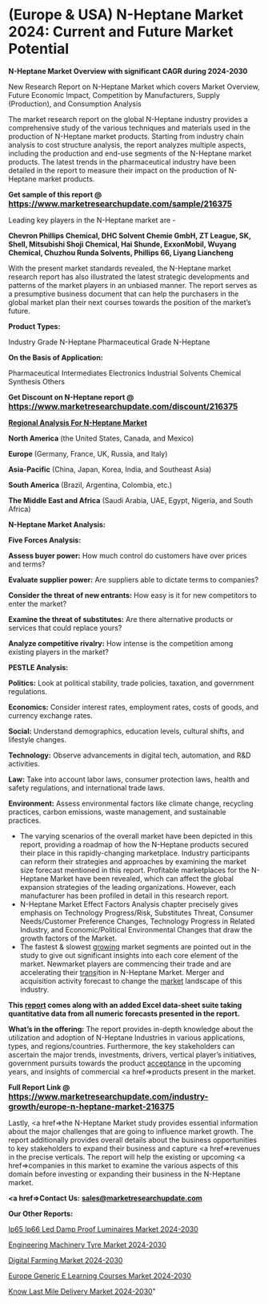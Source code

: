 # (Europe & USA) N-Heptane Market 2024: Current and Future Market Potential

<strong>N-Heptane Market Overview with significant CAGR during 2024-2030</strong>

New Research Report on N-Heptane Market which covers Market Overview, Future Economic Impact, Competition by Manufacturers, Supply (Production), and Consumption Analysis

The market research report on the global N-Heptane industry provides a comprehensive study of the various techniques and materials used in the production of N-Heptane market products. Starting from industry chain analysis to cost structure analysis, the report analyzes multiple aspects, including the production and end-use segments of the N-Heptane market products. The latest trends in the pharmaceutical industry have been detailed in the report to measure their impact on the production of N-Heptane market products.

<strong>Get sample of this report @ <a href=https://www.marketresearchupdate.com/sample/216375><font size=3 color=#0000ff>https://www.marketresearchupdate.com/sample/216375</font></a></strong>

Leading key players in the N-Heptane market are -

<strong>Chevron Phillips Chemical, DHC Solvent Chemie GmbH, ZT League, SK, Shell, Mitsubishi Shoji Chemical, Hai Shunde, ExxonMobil, Wuyang Chemical, Chuzhou Runda Solvents, Phillips 66, Liyang Liancheng</strong>

With the present market standards revealed, the N-Heptane market research report has also illustrated the latest strategic developments and patterns of the market players in an unbiased manner. The report serves as a presumptive business document that can help the purchasers in the global market plan their next courses towards the position of the market’s future.

<strong>Product Types:</strong>

Industry Grade N-Heptane
Pharmaceutical Grade N-Heptane

<strong>On the Basis of Application:</strong>

Pharmaceutical Intermediates
Electronics
Industrial Solvents
Chemical Synthesis
Others

<strong>Get Discount on N-Heptane report @ <a href=https://www.marketresearchupdate.com/discount/216375><font size=3 color=#0000ff>https://www.marketresearchupdate.com/discount/216375</font></a></strong>

<strong><u><b>Regional Analysis For N-Heptane Market</b></u></strong>

<strong><b>North America</b></strong> (the United States, Canada, and Mexico)

<strong><b>Europe </b></strong>(Germany, France, UK, Russia, and Italy)

<strong><b>Asia-Pacific</b></strong> (China, Japan, Korea, India, and Southeast Asia)

<strong><b>South America</b></strong> (Brazil, Argentina, Colombia, etc.)

<strong><b>The Middle East and Africa</b></strong> (Saudi Arabia, UAE, Egypt, Nigeria, and South Africa)

<strong>N-Heptane Market Analysis:</strong>

<strong>Five Forces Analysis:</strong>

<strong>Assess buyer power:</strong> How much control do customers have over prices and terms?

<strong>Evaluate supplier power:</strong> Are suppliers able to dictate terms to companies?

<strong>Consider the threat of new entrants:</strong> How easy is it for new competitors to enter the market?

<strong>Examine the threat of substitutes:</strong> Are there alternative products or services that could replace yours?

<strong>Analyze competitive rivalry:</strong> How intense is the competition among existing players in the market?

<strong>PESTLE Analysis:</strong>

<strong>Politics:</strong> Look at political stability, trade policies, taxation, and government regulations.

<strong>Economics:</strong> Consider interest rates, employment rates, costs of goods, and currency exchange rates.

<strong>Social:</strong> Understand demographics, education levels, cultural shifts, and lifestyle changes.

<strong>Technology:</strong> Observe advancements in digital tech, automation, and R&D activities.

<strong>Law:</strong> Take into account labor laws, consumer protection laws, health and safety regulations, and international trade laws.

<strong>Environment:</strong> Assess environmental factors like climate change, recycling practices, carbon emissions, waste management, and sustainable practices.

<ul>
  <li>The varying scenarios of the overall market have been depicted in this report, providing a roadmap of how the N-Heptane products secured their place in this rapidly-changing marketplace. Industry participants can reform their strategies and approaches by examining the market size forecast mentioned in this report. Profitable marketplaces for the N-Heptane Market have been revealed, which can affect the global expansion strategies of the leading organizations. However, each manufacturer has been profiled in detail in this research report.</li>
  <li>N-Heptane Market Effect Factors Analysis chapter precisely gives emphasis on Technology Progress/Risk, Substitutes Threat, Consumer Needs/Customer Preference Changes, Technology Progress in Related Industry, and Economic/Political Environmental Changes that draw the growth factors of the Market.</li>
  <li>The fastest &amp; slowest <a href=ASDF991299>growing</a> market segments are pointed out in the study to give out significant insights into each core element of the market. Newmarket players are commencing their trade and are accelerating their <a href=>trans</a>ition in N-Heptane Market. Merger and acquisition activity forecast to change the <a href=>market</a> landscape of this industry.</li>
</ul>
<strong>This <a href=>report</a> comes along with an added Excel data-sheet suite taking quantitative data from all numeric forecasts presented in the report.</strong>

<strong>What’s in the offering:</strong> The report provides in-depth knowledge about the utilization and adoption of N-Heptane Industries in various applications, types, and regions/countries. Furthermore, the key stakeholders can ascertain the major trends, investments, drivers, vertical player’s initiatives, government pursuits towards the product <a href=ASDF881288>acceptance</a> in the upcoming years, and insights of commercial <a href=>products</a> present in the market.

<strong>Full Report Link @ <a href=https://www.marketresearchupdate.com/industry-growth/europe-n-heptane-market-216375><font size=3 color=#0000ff>https://www.marketresearchupdate.com/industry-growth/europe-n-heptane-market-216375</font></a></strong>

Lastly, <a href=>the</a> N-Heptane Market study provides essential information about the major challenges that are going to influence market growth. The report additionally provides overall details about the business opportunities to key stakeholders to expand their business and capture <a href=>revenues</a> in the precise verticals. The report will help the existing or upcoming <a href=>companies</a> in this market to examine the various aspects of this domain before investing or expanding their business in the N-Heptane market.

<strong><a href=><strong>Contact Us:</strong></a></strong>
<strong>sales@marketresearchupdate.com</strong>

<strong>Our Other Reports:</strong>

<a href=https://www.linkedin.com/pulse/ip65-ip66-led-damp-proof-luminaires-market-size-growth>Ip65 Ip66 Led Damp Proof Luminaires Market 2024-2030</a>

<a href=https://www.linkedin.com/pulse/engineering-machinery-tyre-market-size-trends>Engineering Machinery Tyre Market 2024-2030</a>

<a href=https://www.linkedin.com/pulse/digital-farming-market-outlooks-2023-size-players-cost>Digital Farming Market 2024-2030</a>

<a href=https://www.linkedin.com/pulse/europe-generic-e-learning-courses-market-size-olkxf/>Europe Generic E Learning Courses Market 2024-2030</a>

<a href=https://www.linkedin.com/pulse/know-last-mile-delivery-market-recent-zgvpc/>Know Last Mile Delivery Market 2024-2030</a>"
